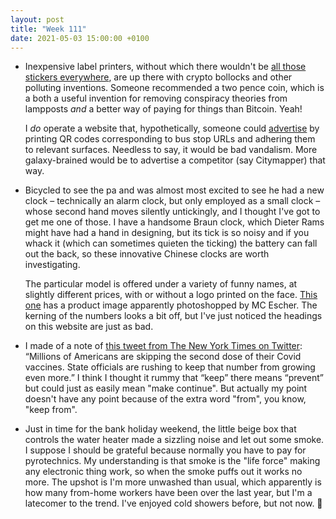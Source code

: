 ```yaml
---
layout: post
title: "Week 111"
date: 2021-05-03 15:00:00 +0100
---
```


- Inexpensive label printers, without which there wouldn't be [all those stickers everywhere](https://diamondgeezer.blogspot.com/2021/04/cockwombling.html),
  are up there with crypto bollocks and other polluting inventions.
  Someone recommended a two pence coin, which is a both a useful invention for removing conspiracy theories from lampposts _and_ a better way of paying for things than Bitcoin. Yeah!

  I _do_ operate a website that, hypothetically, someone could [advertise](https://twitter.com/ross_see_/status/1388124962058297344 "Some free advertising for @bustimes_org at Kingswells Park & Ride...")
  by printing QR codes corresponding to bus stop URLs and adhering them to relevant surfaces.
  Needless to say, it would be bad vandalism.
  More galaxy-brained would be to advertise a competitor (say Citymapper) that way.

- Bicycled to see the pa and was almost most excited to see he had a new clock – technically an alarm clock, but only employed as a small clock – whose second hand moves silently untickingly, and I thought I've got to get me one of those.
  I have a handsome Braun clock, which Dieter Rams might have had a hand in designing, but its tick is so noisy and if you whack it (which can sometimes quieten the ticking) the battery can fall out the back,
  so these innovative Chinese clocks are worth investigating.

  The particular model is offered under a variety of funny names, at slightly different prices, with or without a logo printed on the face. [This one](https://www.amazon.co.uk/gp/product/B08LR8LMR9?tag=joshgood-21) has a product image apparently photoshopped by MC Escher. The kerning of the numbers looks a bit off, but I've just noticed the headings on this website are just as bad.

- I made of a note of [this tweet from The New York Times on Twitter](https://twitter.com/nytimes/status/1386715455222652938): “Millions of Americans are skipping the second dose of their Covid vaccines. State officials are rushing to keep that number from growing even more.” I think I thought it rummy that “keep” there means “prevent” but could just as easily mean "make continue". But actually my point doesn't have any point because of the extra word "from", you know, "keep from".

- Just in time for the bank holiday weekend, the little beige box that controls the water heater made a sizzling noise and let out some smoke.
  I suppose I should be grateful because normally you have to pay for pyrotechnics.
  My understanding is that smoke is the "life force" making any electronic thing work, so when the smoke puffs out it works no more.
  The upshot is I'm more unwashed than usual, which apparently is how many from-home workers have been over the last year, but I'm a latecomer to the trend.
  I've enjoyed cold showers before, but not now. 🥶
